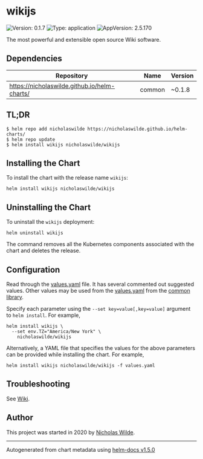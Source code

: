 # wikijs

![Version: 0.1.7](https://img.shields.io/badge/Version-0.1.7-informational?style=flat-square) ![Type: application](https://img.shields.io/badge/Type-application-informational?style=flat-square) ![AppVersion: 2.5.170](https://img.shields.io/badge/AppVersion-2.5.170-informational?style=flat-square)

The most powerful and extensible open source Wiki software.

## Dependencies

| Repository | Name | Version |
|------------|------|---------|
| https://nicholaswilde.github.io/helm-charts/ | common | ~0.1.8 |

## TL;DR
```console
$ helm repo add nicholaswilde https://nicholaswilde.github.io/helm-charts/
$ helm repo update
$ helm install wikijs nicholaswilde/wikijs
```

## Installing the Chart
To install the chart with the release name `wikijs`:
```console
helm install wikijs nicholaswilde/wikijs
```

## Uninstalling the Chart
To uninstall the `wikijs` deployment:
```console
helm uninstall wikijs
```
The command removes all the Kubernetes components associated with the chart and deletes the release.

## Configuration

Read through the [values.yaml](./values.yaml) file. It has several commented out suggested values.
Other values may be used from the [values.yaml](../common/values.yaml) from the [common library](../common).

Specify each parameter using the `--set key=value[,key=value]` argument to `helm install`. For example,
```console
helm install wikijs \
  --set env.TZ="America/New York" \
    nicholaswilde/wikijs
```

Alternatively, a YAML file that specifies the values for the above parameters can be provided while installing the chart.
For example,
```console
helm install wikijs nicholaswilde/wikijs -f values.yaml
```

## Troubleshooting
See [Wiki](https://github.com/nicholaswilde/helm-charts/wiki/Troubleshooting).

## Author
This project was started in 2020 by [Nicholas Wilde](https://github.com/nicholaswilde).

----------------------------------------------
Autogenerated from chart metadata using [helm-docs v1.5.0](https://github.com/norwoodj/helm-docs/releases/v1.5.0)

